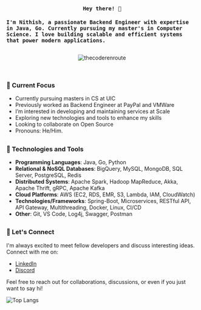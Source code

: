 <p align="center"><samp><b> Hey there! 👋 </b></samp></p>
<p align="left"><h4 align="left"><samp> I'm Nithish, a passionate Backend Engineer with expertise in Java, Go. Currently pursuing my master's in Computer Science. I love building scalable and efficient systems that power modern applications. </samp></h4></p>

##

<p align="center"> <img src="https://komarev.com/ghpvc/?username=nithish-kumar-t&style=flat" alt="thecoderenroute" /> </p>
</br>

<!--
<p align="center"><h4 align="center"><samp> A Student </samp></h4></p>
### Welcome to my GitHub profile! 👋 
-->



<!--
- :student: <samp>  Currently pursuing masters in CS at UIC.
- 🔭<samp> Previously worked as Backend Engineer at PayPal and VMWare.
- 👀<samp> I’m interested in developing and maintaining services at Scale.
- 💞️<samp> Exploring new technologies and tools to enhance my skills
- 😄<samp> Pronouns: He/Him.
-->

### 🌱 Current Focus
- Currently pursuing masters in CS at UIC
- Previously worked as Backend Engineer at PayPal and VMWare
- I’m interested in developing and maintaining services at Scale
- Exploring new technologies and tools to enhance my skills
- Looking to collaborate on Open Source
- Pronouns: He/Him.

##

<!--- - 🔭<samp> I'm currently working at [PayPal](https://www.PayPal.com/) as Software Engineer --->


<!--

## 
### 🎯 Programming Languages

![Java](https://img.shields.io/badge/Java-ea2d2f?style=flat-square&logo=java&logoColor=ffffff)
![Go](https://img.shields.io/badge/Go-00ADD8?logo=Go&logoColor=white&style=for-the-badge)
![Python](https://img.shields.io/badge/Python-3776AB?style=for-the-badge&logo=python&logoColor=white)
![C](https://img.shields.io/badge/C-27338e?style=flat-square&logo=c&logoColor=white)
![JavaScript](https://img.shields.io/badge/JavaScript-F7DF1E?style=for-the-badge&logo=javascript&logoColor=black)


##
### 🔭 Tools and Technologies

![Git](https://img.shields.io/badge/GIT-E44C30?style=for-the-badge&logo=git&logoColor=white)
![Spring Boot](https://img.shields.io/badge/Spring_Boot-F2F4F9?style=for-the-badge&logo=spring-boot)
![Hadoop](https://img.shields.io/badge/Apache_Hadoop-222?&logo=apache-hadoop&logoColor=66CCFF)
![PostgreSql](https://img.shields.io/badge/postgresql-4169e1?style=for-the-badge&logo=postgresql&logoColor=white)
![MongoDB](https://img.shields.io/badge/-MongoDB-4DB33D?style=flat&logo=mongodb&logoColor=FFFFFF)
![Intellij](https://img.shields.io/badge/IntelliJ_IDEA-000000.svg?style=for-the-badge&logo=intellij-idea&logoColor=white)
![Visual Studio Code](https://img.shields.io/badge/Visual_Studio_Code-0078D4?style=for-the-badge&logo=visual%20studio%20code&logoColor=white)
![Latex](https://img.shields.io/badge/LaTeX-47A141?style=for-the-badge&logo=LaTeX&logoColor=white)

-->

### 🔭 Technologies and Tools
- **Programming Languages**: Java, Go, Python
- **Relational & NoSQL Databases**: BigQuery, MySQL, MongoDB, SQL Server, PostgreSQL, Redis
- **Distributed Systems**: Apache Spark, Hadoop MapReduce, Akka, Apache Thrift, gRPC, Apache Kafka
- **Cloud Platforms**: AWS (EC2, RDS, EMR, S3, Lambda, IAM, CloudWatch)
- **Technologies/Frameworks**:  Spring-Boot, Microservices, RESTful API, API Gateway, Multithreading, Docker, Linux, CI/CD
- **Other**: Git, VS Code, Log4j, Swagger, Postman

##

### 💬 Let's Connect
I'm always excited to meet fellow developers and discuss interesting ideas. Connect with me on:

- [LinkedIn](https://www.linkedin.com/in/Nithish-kumar-t/)
- [Discord](https://discordapp.com/users/nithish_t)

Feel free to reach out for collaborations, discussions, or even if you just want to say hi!


![Top Langs](https://github-readme-stats.vercel.app/api/top-langs/?username=Nithish-kumar-t&theme=onedark&hide_progress=true)

<!--<h4><b><samp>Contact with me:</samp></b></h4>

<!--
[![Contact](https://img.shields.io/badge/Email-D14836?style=for-the-badge&logo=gmail&logoColor=white)](mailto:t.nithish136@gmail.com)
[![Twitter](https://img.shields.io/badge/@nithish136-1DA1F2?style=flat-square&logo=twitter&logoColor=white)](https://twitter.com/nithish136)
[![Linkedin](https://img.shields.io/badge/Nithish_Kumar-0077b5?style=flat-square&logo=Linkedin&logoColor=white)](https://www.linkedin.com/in/Nithish-kumar-t) 
[![Leetcode](https://img.shields.io/badge/-LeetCode-FFA116?style=for-the-badge&logo=LeetCode&logoColor=black)](https://leetcode.com/Nithish136/) -->
  
<!-- - 🌱 I’m currently learning  -->
<!---
nithish-kumar-t/nithish-kumar-t is a ✨ special ✨ repository because its `README.md` (this file) appears on your GitHub profile.
You can click the Preview link to take a look at your changes.
--->
